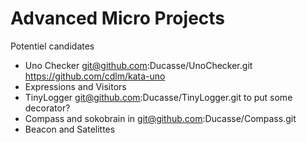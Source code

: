 # Advanced Micro Projects


<!inputFile|path=Chapters/Robots/robots.md!>

<!inputFile|path=Chapters/Sokoban/Sokoban.md!>

Potentiel candidates
- Uno Checker git@github.com:Ducasse/UnoChecker.git https://github.com/cdlm/kata-uno
- Expressions and Visitors
- TinyLogger git@github.com:Ducasse/TinyLogger.git to put some decorator?
- Compass and sokobrain in git@github.com:Ducasse/Compass.git
- Beacon and Satelittes